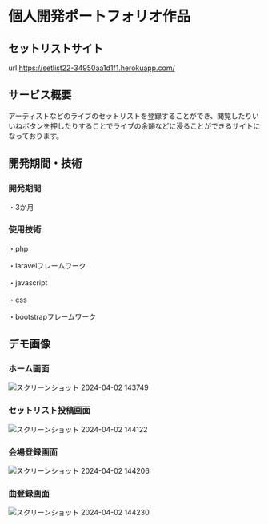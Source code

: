 # 個人開発ポートフォリオ作品
## セットリストサイト
url https://setlist22-34950aa1d1f1.herokuapp.com/
## サービス概要
アーティストなどのライブのセットリストを登録することができ、閲覧したりいいねボタンを押したりすることでライブの余韻などに浸ることができるサイトになっております。
## 開発期間・技術
### 開発期間
・3か月
### 使用技術
・php

・laravelフレームワーク

・javascript

・css

・bootstrapフレームワーク
## デモ画像
### ホーム画面
![スクリーンショット 2024-04-02 143749](https://github.com/Hara88888/setlist/assets/139762568/32372051-987c-4395-922d-881964d73ea1)
### セットリスト投稿画面
![スクリーンショット 2024-04-02 144122](https://github.com/Hara88888/setlist/assets/139762568/c645a934-93e4-4160-b123-770274c5e598)
### 会場登録画面
![スクリーンショット 2024-04-02 144206](https://github.com/Hara88888/setlist/assets/139762568/a652f4d0-9aea-4030-8c72-3ae09b7a6df2)
### 曲登録画面
![スクリーンショット 2024-04-02 144230](https://github.com/Hara88888/setlist/assets/139762568/ea961fa4-67e8-4377-9b4a-baaac5c2529d)
